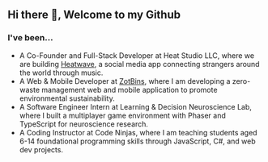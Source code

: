 ## Hi there 👋, Welcome to my Github

### I've been...
- A Co-Founder and Full-Stack Developer at Heat Studio LLC, where we are building [Heatwave](https://heatwaveapp.com/), a social media app connecting strangers around the world through music. 
- A Web & Mobile Developer at [ZotBins](https://zotbins.org/), where I am developing a zero-waste management web and mobile application to promote environmental sustainability.
- A Software Engineer Intern at Learning & Decision Neuroscience Lab, where I built a multiplayer game environment with Phaser and TypeScript for neuroscience research.
- A Coding Instructor at Code Ninjas, where I am teaching students aged 6-14 foundational programming skills through JavaScript, C#, and web dev projects.
